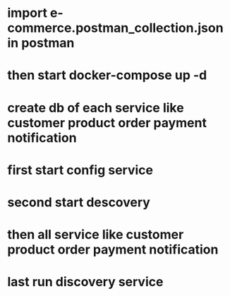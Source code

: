 # import e-commerce.postman_collection.json in postman
# then start docker-compose up -d
# create db of each service like customer product order payment notification
# first start config service
# second start descovery 
# then all service like customer product order payment notification 
# last run discovery service
